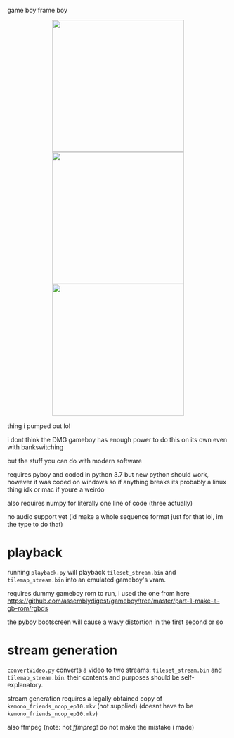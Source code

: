 game boy frame boy


<p>
  <center>
    <img src="https://github.com/FlashlightET/gb-kemono-friends-fmv/assets/29938499/37843881-2a4c-4066-a033-ccc7fea9fccd" width="300" />
    <img src="https://github.com/FlashlightET/gb-kemono-friends-fmv/assets/29938499/8d006a00-d5e2-4fa5-9b90-d7c9a46b78b4" width="300" /> 
    <img src="https://github.com/FlashlightET/gb-kemono-friends-fmv/assets/29938499/9e3b2832-422f-48c4-921d-350deec09eda" width="300" />
  </center>
</p>
thing i pumped out lol

i dont think the DMG gameboy has enough power to do this on its own even with bankswitching

but the stuff you can do with modern software

requires pyboy and coded in python 3.7 but new python should work, however it was coded on windows so if anything breaks its probably a linux thing idk or mac if youre a weirdo

also requires numpy for literally one line of code (three actually)

no audio support yet (id make a whole sequence format just for that lol, im the type to do that)

# playback

running `playback.py` will playback `tileset_stream.bin` and `tilemap_stream.bin` into an emulated gameboy's vram.

requires dummy gameboy rom to run, i used the one from here https://github.com/assemblydigest/gameboy/tree/master/part-1-make-a-gb-rom/rgbds

the pyboy bootscreen will cause a wavy distortion in the first second or so

# stream generation

`convertVideo.py` converts a video to two streams: `tileset_stream.bin` and `tilemap_stream.bin`. their contents and purposes should be self-explanatory.

stream generation requires a legally obtained copy of `kemono_friends_ncop_ep10.mkv` (not supplied) (doesnt have to be `kemono_friends_ncop_ep10.mkv`)

also ffmpeg (note: not *ffmpreg*! do not make the mistake i made)

